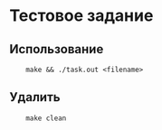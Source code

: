 # Тестовое задание

## Использование
```
    make && ./task.out <filename>
```

## Удалить
```
    make clean
```